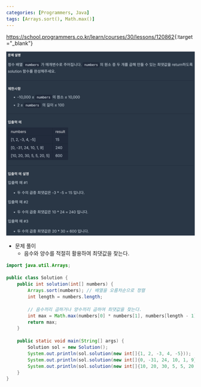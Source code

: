 ```yaml
---
categories: [Programmers, Java]
tags: [Arrays.sort(), Math.max()] 
---
```


<https://school.programmers.co.kr/learn/courses/30/lessons/120862>{:target="_blank"}

![문제](/assets/img/programmers/java/%EC%B5%9C%EB%8C%93%EA%B0%92_%EB%A7%8C%EB%93%A4%EA%B8%B0_(2).png)

- 문제 풀이
    - 음수와 양수를 적절히 활용하여 최댓값을 찾는다.

```java
import java.util.Arrays;

public class Solution {
    public int solution(int[] numbers) {
        Arrays.sort(numbers); // 배열을 오름차순으로 정렬
        int length = numbers.length;
        
        // 음수끼리 곱하거나 양수끼리 곱하여 최댓값을 찾는다.
        int max = Math.max(numbers[0] * numbers[1], numbers[length - 1] * numbers[length - 2]);
        return max;
    }

    public static void main(String[] args) {
        Solution sol = new Solution();
        System.out.println(sol.solution(new int[]{1, 2, -3, 4, -5}));          // 출력: 15
        System.out.println(sol.solution(new int[]{0, -31, 24, 10, 1, 9}));    // 출력: 240
        System.out.println(sol.solution(new int[]{10, 20, 30, 5, 5, 20, 5})); // 출력: 600
    }
}
```